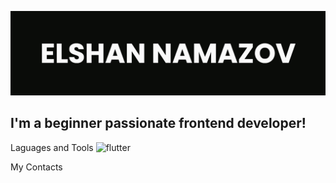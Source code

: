 ![Header](https://github.com/elshanamazov/elshanamazov/blob/main/assets/banner-git.jpg)

## I'm a beginner passionate frontend developer!

Laguages and Tools
![flutter](https://img.shields.io/badge/<LABEL>-<MESSAGE>-<COLOR>)

My Contacts
